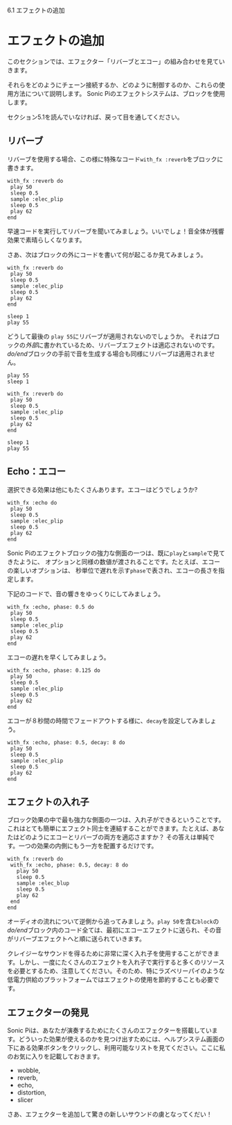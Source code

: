 6.1 エフェクトの追加

# エフェクトの追加

このセクションでは、エフェクター「リバーブとエコー」の組み合わせを見ていきます。

それらをどのようにチェーン接続するか、どのように制御するのか、これらの使用方法について説明します。
Sonic Piのエフェクトシステムは、ブロックを使用します。

セクション5.1を読んでいなければ、戻って目を通してください。

## リバーブ

リバーブを使用する場合、この様に特殊なコード`with_fx :reverb`をブロックに書きます。

```
with_fx :reverb do
 play 50
 sleep 0.5
 sample :elec_plip
 sleep 0.5
 play 62
end
```

早速コードを実行してリバーブを聞いてみましょう。いいでしょ！音全体が残響効果で素晴らしくなります。

さあ、次はブロックの外にコードを書いて何が起こるか見てみましょう。

```
with_fx :reverb do
 play 50
 sleep 0.5
 sample :elec_plip
 sleep 0.5
 play 62
end

sleep 1
play 55
```

どうして最後の `play 55`にリバーブが適用されないのでしょうか。
それはブロックの*外部*に書かれているため、リバーブエフェクトは適応されないのです。
*do/end*ブロックの手前で音を生成する場合も同様にリバーブは適用されません。

```
play 55
sleep 1

with_fx :reverb do
 play 50
 sleep 0.5
 sample :elec_plip
 sleep 0.5
 play 62
end

sleep 1
play 55
```

## Echo：エコー

選択できる効果は他にもたくさんあります。エコーはどうでしょうか?

```
with_fx :echo do
 play 50
 sleep 0.5
 sample :elec_plip
 sleep 0.5
 play 62
end
```

Sonic Piのエフェクトブロックの強力な側面の一つは、既に`play`と`sample`で見てきたように、
オプションと同様の数値が渡されることです。たとえば、エコーの楽しいオプションは、
秒単位で遅れを示す`phase`で表され、エコーの長さを指定します。

下記のコードで、音の響きをゆっくりにしてみましょう。

```
with_fx :echo, phase: 0.5 do
 play 50
 sleep 0.5
 sample :elec_plip
 sleep 0.5
 play 62
end
```

エコーの遅れを早くしてみましょう。

```
with_fx :echo, phase: 0.125 do
 play 50
 sleep 0.5
 sample :elec_plip
 sleep 0.5
 play 62
end
```

エコーが８秒間の時間でフェードアウトする様に、`decay`を設定してみましょう。

```
with_fx :echo, phase: 0.5, decay: 8 do
 play 50
 sleep 0.5
 sample :elec_plip
 sleep 0.5
 play 62
end
```

## エフェクトの入れ子

ブロック効果の中で最も強力な側面の一つは、入れ子ができるということです。 これはとても簡単にエフェクト同士を連結することができます。たとえば、あなたはどのようにエコーとリバーブの両方を適応さますか？ その答えは単純です。一つの効果の内側にもう一方を配置するだけです。

```
with_fx :reverb do
 with_fx :echo, phase: 0.5, decay: 8 do
   play 50
   sleep 0.5
   sample :elec_blup
   sleep 0.5
   play 62
 end
end
```

オーディオの流れについて逆側から追ってみましょう。`play 50`を含む`block`の*do/end*ブロック内のコード全ては、最初にエコーエフェクトに送られ、その音がリバーブエフェクトへと順に送られていきます。

クレイジーなサウンドを得るために非常に深く入れ子を使用することができます。しかし、一度にたくさんのエフェクトを入れ子で実行すると多くのリソースを必要とするため、注意してください。そのため、特にラズベリーパイのような低電力供給のプラットフォームではエフェクトの使用を節約することも必要です。

## エフェクターの発見

Sonic Piは、あなたが演奏するためにたくさんのエフェクターを搭載しています。どういった効果が使えるのかを見つけ出すためには、ヘルプシステム画面の下にある効果ボタンをクリックし、利用可能なリストを見てください。ここに私のお気に入りを記載しておきます。

* wobble,
* reverb,
* echo,
* distortion,
* slicer

さあ、エフェクターを追加して驚きの新しいサウンドの虜となってくだい！
